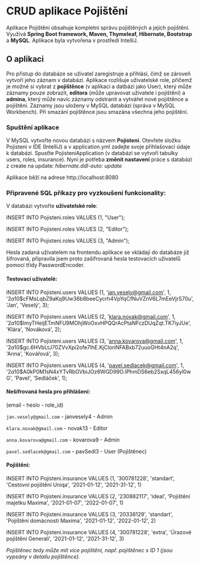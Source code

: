 # CRUD aplikace Pojištění

Aplikace Pojištění obsahuje kompletní správu pojištěných a jejich pojištění.
Využívá **Spring Boot framework, Maven, Thymeleaf, Hibernate, Bootstrap** a **MySQL**. Aplikace byla vytvořena v prostředí IntelliJ.

## O aplikaci
Pro přístup do databáze se uživatel zaregistruje a přihlásí, čímž se zároveň vytvoří jeho záznam v databázi.
Aplikace rozlišuje uživatelské role, přičemž je možné si vybrat z **pojištěnce** (v aplikaci a datbázi jako User),
který může záznamy pouze zobrazit, **editora** (může upravovat uživatele i pojištění) a **admina**,
který může navíc záznamy odstranit a vytvářet nové pojištěnce a pojištění.
Záznamy jsou uloženy v MySQL databázi (správa v MySQL Workbench). Při smazání pojištěnce jsou smazána všechna jeho pojištění.

### Spuštění aplikace
V MySQL vytvořte novou databázi s názvem **Pojisteni**. Otevřete složku Pojisteni v IDE (IntelliJ) a v application.yml zadejte svoje přihlašovací údaje k databázi.
Spusťte PojisteniApplication (v databázi se vytvoří tabulky users, roles, insurance).
Nyní je potřeba **změnit nastavení** práce s databází z create na update:
*hibernate.ddl-auto: update*

Aplikace běží na adrese http://localhost:8080

### Připravené SQL příkazy pro vyzkoušení funkcionality:

V databázi vytvořte **uživatelské role**:

INSERT INTO Pojisteni.roles VALUES (1, "User");

INSERT INTO Pojisteni.roles VALUES (2, "Editor");

INSERT INTO Pojisteni.roles VALUES (3, "Admin");


Hesla zadaná uživatelem na frontendu aplikace se vkládají do databáze již šifrovaná,
připravila jsem proto zašifrovaná hesla testovacích uživatelů pomocí třídy PasswordEncoder.

#### Testovací uživatelé:

INSERT INTO Pojisteni.users VALUES (1, 'jan.vesely@gmail.com', 1, '$2a$10$cFMsLqbZ9aKq9Uw36b8beeCycrh4VpYqCfNuVZnV6L7mEeVjrS70u', 'Jan', 'Veselý', 3);

INSERT INTO Pojisteni.users VALUES (2, 'klara.novak@gmail.com', 1, '$2a$10$ImyTHeijETmNFU9MOhjWoOxvHPQQrAcPtaNFczDUqZqt.TK7iyJUe', 'Klára', 'Nováková', 2);

INSERT INTO Pojisteni.users VALUES (3, 'anna.kovarova@gmail.com', 1, '$2a$10$gc.6HVbLtJ70ZVvXpi2ofe7lhE.KjCloriNFABxb72uuoGHt4nA2q', 'Anna', 'Kovářová', 3);

INSERT INTO Pojisteni.users VALUES (4, 'pavel.sedlacek@gmail.com', 1, '$2a$10$A0kP0M1sN4xYTvRbGVbiJOz6WGD99O.IPhmDS6eb2SxqL456yl0wG', 'Pavel', 'Sedláček', 1);

#### Nešifrovaná hesla pro přihlášení:

(email - heslo - role_id)

`jan.vesely@gmail.com` - janvesely4 - Admin

`klara.novak@gmail.com` - novak13 - Editor

`anna.kovarova@gmail.com` - kovarova9 - Admin

`pavel.sedlacek@gmail.com` - pavSedl3 - User (Pojištěnec)



#### Pojištění:

INSERT INTO Pojisteni.insurance VALUES (1, '300781228', 'standart', 'Cestovní pojištění Uniqa', '2021-01-12', '2021-31-12', 1)

INSERT INTO Pojisteni.insurance VALUES (2, '230882117', 'ideal', 'Pojištění majetku Maxima', '2021-01-07', '2022-01-07', 1)

INSERT INTO Pojisteni.insurance VALUES (3, '20338129', 'standart', 'Pojištění domácnosti Maxima', '2021-01-12', '2022-01-12', 2)

INSERT INTO Pojisteni.insurance VALUES (4, '300781228', 'extra', 'Úrazové pojištění Generali', '2021-01-12', '2021-31-12', 3)

*Pojištěnec tedy může mít více pojištění, např. pojištěnec s ID 1 (jsou vypsány v detailu pojištěnce).*

